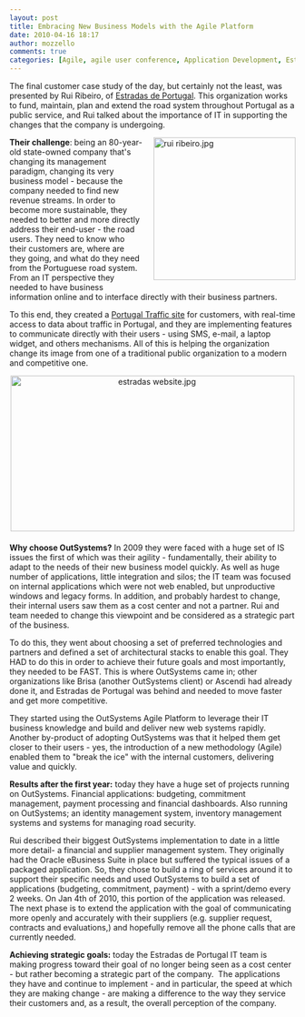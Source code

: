 ```yaml
---
layout: post
title: Embracing New Business Models with the Agile Platform
date: 2010-04-16 18:17
author: mozzello
comments: true
categories: [Agile, agile user conference, Application Development, Estradas de Portugal, Nextstep, outsystems, Platform in Action]
---
```

The final customer case study of the day, but certainly not the least, was presented by Rui Ribeiro, of <a href="http://www.estradasdeportugal.pt/">Estradas de Portugal</a>. This organization works to fund, maintain, plan and extend the road system throughout Portugal as a public service, and Rui talked about the importance of IT in supporting the changes that the company is undergoing.<!--more-->

<span class="mt-enclosure mt-enclosure-image" style="display: inline;"><img class="mt-image-right" style="float: right; margin: 0pt 0pt 20px 20px;" alt="rui ribeiro.jpg" src="https://www.outsystems.com/blog/wp-content/uploads/2010/04/rui%20ribeiro1.jpg" width="250" height="251" /></span>

<b>Their challenge</b>: being an 80-year-old state-owned company that's changing its management paradigm, changing its very business model - because the company needed to find new revenue streams. In order to become more sustainable, they needed to better and more directly address their end-user - the road users. They need to know who their customers are, where are they going, and what do they need from the Portuguese road system. From an IT perspective they needed to have business information online and to interface directly with their business partners.

To this end, they created a <a href="http://www.estradas.pt/">Portugal Traffic site</a> for customers, with real-time access to data about traffic in Portugal, and they are implementing features to communicate directly with their users - using SMS, e-mail, a laptop widget, and others mechanisms. All of this is helping the organization change its image from one of a traditional public organization to a modern and competitive one.

<span class="mt-enclosure mt-enclosure-image" style="display: inline;"><img class="mt-image-center" style="text-align: center; display: block; margin: 0pt auto 20px;" alt="estradas website.jpg" src="https://www.outsystems.com/blog/wp-content/uploads/2010/04/estradas%20website1.jpg" width="500" height="274" /></span> <b>Why choose OutSystems?</b> In 2009 they were faced with a huge set of IS issues the first of which was their agility - fundamentally, their ability to adapt to the needs of their new business model quickly. As well as huge number of applications, little integration and silos; the IT team was focused on internal applications which were not web enabled, but unproductive windows and legacy forms. In addition, and probably hardest to change, their internal users saw them as a cost center and not a partner. Rui and team needed to change this viewpoint and be considered as a strategic part of the business.

To do this, they went about choosing a set of preferred technologies and partners and defined a set of architectural stacks to enable this goal. They HAD to do this in order to achieve their future goals and most importantly, they needed to be FAST. This is where OutSystems came in; other organizations like Brisa (another OutSystems client) or Ascendi had already done it, and Estradas de Portugal was behind and needed to move faster and get more competitive.

They started using the OutSystems Agile Platform to leverage their IT business knowledge and build and deliver new web systems rapidly.  Another by-product of adopting OutSystems was that it helped them get closer to their users - yes, the introduction of a new methodology (Agile) enabled them to "break the ice" with the internal customers, delivering value and quickly.

<b>Results after the first year:</b> today they have a huge set of projects running on OutSystems. Financial applications: budgeting, commitment management, payment processing and financial dashboards. Also running on OutSystems; an identity management system, inventory management systems and systems for managing road security.

Rui described their biggest OutSystems implementation to date in a little more detail- a financial and supplier management system. They originally had the Oracle eBusiness Suite in place but suffered the typical issues of a packaged application. So, they chose to build a ring of services around it to support their specific needs and used OutSystems to build a set of applications (budgeting, commitment, payment) - with a sprint/demo every 2 weeks. On Jan 4th of 2010, this portion of the application was released.  The next phase is to extend the application with the goal of communicating more openly and accurately with their suppliers (e.g. supplier request, contracts and evaluations,) and hopefully remove all the phone calls that are currently needed.

<b>Achieving strategic goals:</b> today the Estradas de Portugal IT team is making progress toward their goal of no longer being seen as a cost center - but rather becoming a strategic part of the company.  The applications they have and continue to implement - and in particular, the speed at which they are making change - are making a difference to the way they service their customers and, as a result, the overall perception of the company.

&nbsp;
